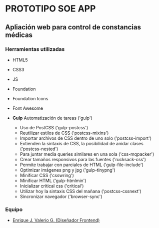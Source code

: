 # PROTOTIPO SOE APP
## Apliación web para control de constancias médicas

### Herramientas utilizadas
* HTML5
* CSS3
* JS
* Foundation
* Foundation Icons
* Font Awesome
* **Gulp** Automatización de tareas ('gulp')

	* Uso de PostCSS ('gulp-postcss')
	* Reutilizar estilos de CSS ('postcss-mixins')
	* Importar archivos de CSS dentro de uno solo ('postcss-import')
	* Extienden la sintaxis de CSS, la posibilidad de anidar clases ('postcss-nested')
	* Para juntar media queries similares en una sola ('css-mqpacker')
	* Crear tamaños responsivos para las fuentes ('rucksack-css')
	* Permite trabajar con parciales de HTML ('gulp-file-include')
	* Optimizar imágenes png y jpg ('gulp-tinypng')
	* Minificar CSS ('csswring')
	* Minificar HTML ('gulp-htmlmin')
	* Inicializar critical css ('critical')
	* Utilizar hoy la sintaxis CSS del mañana ('postcss-cssnext')
	* Sincronizar navegador ('browser-sync')

### Equipo
* [Enrique J. Valerio G. (Diseñador Frontend)](https:*github.com/Caballero73 "Enrique Valerio - Diseñador Frontend")